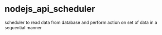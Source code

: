 # nodejs_api_scheduler
scheduler to read data from database and perform action on set of data in a sequential manner
